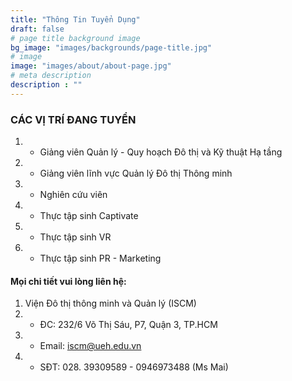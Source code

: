 ```yaml
---
title: "Thông Tin Tuyển Dụng"
draft: false
# page title background image
bg_image: "images/backgrounds/page-title.jpg"
# image
image: "images/about/about-page.jpg"
# meta description
description : ""
---
```


### CÁC VỊ TRÍ ĐANG TUYỂN

1. - Giảng viên Quản lý - Quy hoạch Đô thị và Kỹ thuật Hạ tầng
2. - Giảng viên lĩnh vực Quản lý Đô thị Thông minh        
3. - Nghiên cứu viên           
4. - Thực tập sinh Captivate
5. - Thực tập sinh VR
6. - Thực tập sinh PR - Marketing
  

#### Mọi chi tiết vui lòng liên hệ:
1. Viện Đô thị thông minh và Quản lý (ISCM)
1. - ĐC: 232/6 Võ Thị Sáu, P7, Quận 3, TP.HCM
2. - Email: iscm@ueh.edu.vn
3. - SĐT: 028. 39309589 - 0946973488 (Ms Mai)

